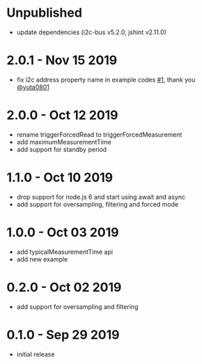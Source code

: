 Unpublished
===========

  * update dependencies (i2c-bus v5.2.0, jshint v2.11.0)

2.0.1 - Nov 15 2019
===================

  * fix i2c address property name in example codes [#1](https://github.com/fivdi/bme280/pull/1), thank you [@yuta0801](https://github.com/yuta0801)

2.0.0 - Oct 12 2019
===================

  * rename triggerForcedRead to triggerForcedMeasurement
  * add maximumMeasurementTime
  * add support for standby period

1.1.0 - Oct 10 2019
===================

  * drop support for node.js 6 and start using await and async
  * add support for oversampling, filtering and forced mode

1.0.0 - Oct 03 2019
===================

  * add typicalMeasurementTime api
  * add new example

0.2.0 - Oct 02 2019
===================

  * add support for oversampling and filtering

0.1.0 - Sep 29 2019
===================

  * initial release

